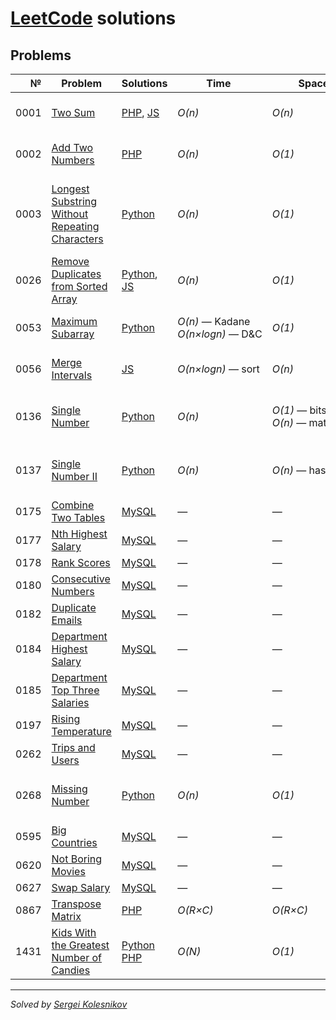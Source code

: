 # [LeetCode](https://leetcode.com/problemset/all/) solutions

## Problems
№    | Problem | Solutions | Time | Space | Tags
---: | ------- | --------- | ---- | ----- | ----
0001 | [Two Sum](https://leetcode.com/problems/two-sum) | [PHP](algorithms/two-sum.php), [JS](algorithms/two-sum.js) | _O(n)_ | _O(n)_ | Algorithms, Easy, Hash Table
0002 | [Add Two Numbers](https://leetcode.com/problems/add-two-numbers) | [PHP](algorithms/add-two-numbers.php) |  _O(n)_ | _O(1)_ | Algorithms, Medium, Linked List
0003 | [Longest Substring Without Repeating Characters](https://leetcode.com/problems/longest-substring-without-repeating-characters) | [Python](algorithms/longest-substring-without-repeating-characters.py) |  _O(n)_ | _O(1)_ | Algorithms, Medium, Hash Table, Two Pointers, String, Sliding Window
0026 | [Remove Duplicates from Sorted Array](https://leetcode.com/problems/remove-duplicates-from-sorted-array) | [Python](algorithms/remove-duplicates-from-sorted-array.py), [JS](algorithms/remove-duplicates-from-sorted-array.js)  | _O(n)_ | _O(1)_ | Algorithms, Easy, Array
0053 | [Maximum Subarray](https://leetcode.com/problems/maximum-subarray/) | [Python](algorithms/maximum-subarray.py) | _O(n)_ — Kadane<br>_O(n×logn)_ — D&C  | _O(1)_ | Algorithms, Array, Dynamic Programming
0056 | [Merge Intervals](https://leetcode.com/problems/merge-intervals/) | [JS](algorithms/merge-intervals.js) | _O(n×logn)_ — sort | _O(n)_ | Algorithms, Medium, Array, Sorting
0136 | [Single Number](https://leetcode.com/problems/single-number/) | [Python](algorithms/single-number.py) | _O(n)_ | _O(1)_ — bits<br>_O(n)_ — math | Algorithms, Easy, Bit Manipulation, Math
0137 | [Single Number II](https://leetcode.com/problems/single-number-ii/) | [Python](algorithms/single-number-ii.py) | _O(n)_ | _O(n)_ — hash map | Algorithms, Medium, Bit Manipulation, Hash Map
0175 | [Combine Two Tables](https://leetcode.com/problems/combine-two-tables/) | [MySQL](databases/combine-two-tables.sql) | — | — | Easy
0177 | [Nth Highest Salary](https://leetcode.com/problems/nth-highest-salary/) | [MySQL](databases/nth-highest-salary.sql) | — | — | Medium
0178 | [Rank Scores](https://leetcode.com/problems/rank-scores/) | [MySQL](databases/rank-scores.sql) | — | — | Medium
0180 | [Consecutive Numbers](https://leetcode.com/problems/consecutive-numbers/) | [MySQL](databases/consecutive-numbers.sql) | — | — | Medium
0182 | [Duplicate Emails](https://leetcode.com/problems/duplicate-emails/) | [MySQL](databases/duplicate-emails.sql) | — | — | Easy
0184 | [Department Highest Salary](https://leetcode.com/problems/department-highest-salary/) | [MySQL](databases/department-highest-salary.sql) | — | — | Medium
0185 | [Department Top Three Salaries](https://leetcode.com/problems/department-top-three-salaries/) | [MySQL](databases/department-top-three-salaries.sql) | — | — | Hard
0197 | [Rising Temperature](https://leetcode.com/problems/rising-temperature/) | [MySQL](databases/rising-temperature.sql) | — | — | Easy
0262 | [Trips and Users](https://leetcode.com/problems/trips-and-users/) | [MySQL](databases/trips-and-users.sql) | — | — | Hard
0268 | [Missing Number](https://leetcode.com/problems/missing-number/) | [Python](algorithms/missing-number.py) | _O(n)_ | _O(1)_ | Algorithms, Easy, Bit Manipulation, Math
0595 | [Big Countries](https://leetcode.com/problems/big-countries/) | [MySQL](databases/big-countries.sql) | — | — | Easy
0620 | [Not Boring Movies](https://leetcode.com/problems/not-boring-movies/) | [MySQL](databases/not-boring-movies.sql) | — | — | Easy
0627 | [Swap Salary](https://leetcode.com/problems/swap-salary/) | [MySQL](databases/swap-salary.sql) | — | — | Easy
0867 | [Transpose Matrix](https://leetcode.com/problems/transpose-matrix) | [PHP](algorithms/transpose-matrix.php) | _O(R×C)_ | _O(R×C)_ | Algorithms, Easy, Array
1431 | [Kids With the Greatest Number of Candies](https://leetcode.com/problems/kids-with-the-greatest-number-of-candies) | [Python](algorithms/kids-with-the-greatest-number-of-candies.py)<br>[PHP](algorithms/kids-with-the-greatest-number-of-candies.php) | _O(N)_ | _O(1)_ | Algorithms, Easy, Array

---
_Solved by [Sergei Kolesnikov](https://github.com/win0err)_
